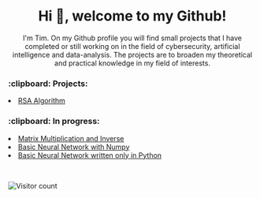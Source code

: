 <h1 align="center">Hi 👋, welcome to my Github!</h1>
<p align="center">I'm Tim. On my Github profile you will find small projects that I have completed or still working on in the field of cybersecurity, artificial intelligence and data-analysis. The projects are to broaden my theoretical and practical knowledge in my field of interests.</p>

<h3>:clipboard: Projects:</h3>
<li><a href="https://github.com/TimMetselaar/Basic-Encryption-Algorithms">RSA Algorithm</a></li>

<h3>:clipboard: In progress:</h3>
<li><a href="https://github.com/TimMetselaar/Matrix-Multiplication-And-Inverse">Matrix Multiplication and Inverse</a></li>
<li><a href="https://github.com/TimMetselaar/Basic-Neural-Network-Numpy">Basic Neural Network with Numpy</a></li>
<li><a href="https://github.com/TimMetselaar/Basic-Neural-Network-Python">Basic Neural Network written only in Python</a></li>

<p>&nbsp;</p>

![Visitor count](https://shields-io-visitor-counter.herokuapp.com/badge?page=TimMetselaar)

